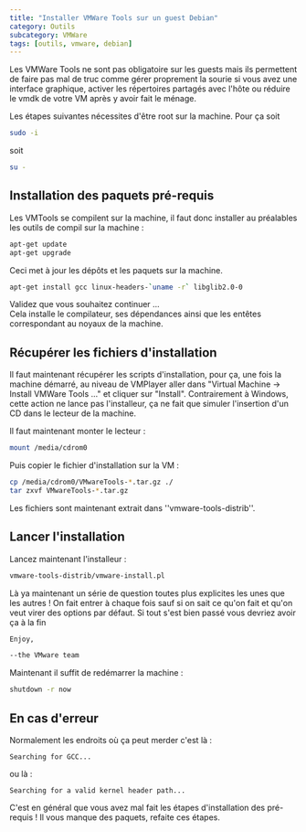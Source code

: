 ```yaml
---
title: "Installer VMWare Tools sur un guest Debian"
category: Outils
subcategory: VMWare
tags: [outils, vmware, debian]
---
```

Les VMWare Tools ne sont pas obligatoire sur les guests mais ils permettent de faire pas mal de truc comme gérer proprement la sourie si vous avez une
interface graphique, activer les répertoires partagés avec l'hôte ou réduire le vmdk de votre VM après y avoir fait le ménage.

Les étapes suivantes nécessites d'être root sur la machine. Pour ça soit

``` sh
sudo -i
```

soit
``` sh
su -
```

## Installation des paquets pré-requis
Les VMTools se compilent sur la machine, il faut donc installer au préalables les outils de compil sur la machine :

``` sh
apt-get update
apt-get upgrade
```

Ceci met à jour les dépôts et les paquets sur la machine.
``` sh
apt-get install gcc linux-headers-`uname -r` libglib2.0-0
```

Validez que vous souhaitez continuer ...<br/>
Cela installe le compilateur, ses dépendances ainsi que les entêtes correspondant au noyaux de la machine.

## Récupérer les fichiers d'installation
Il faut maintenant récupérer les scripts d'installation, pour ça, une fois la machine démarré, au niveau de VMPlayer aller dans
"Virtual Machine -> Install VMWare Tools ..." et cliquer sur "Install". Contrairement à Windows, cette action ne lance pas l'installeur,
ça ne fait que simuler l'insertion d'un CD dans le lecteur de la machine.

Il faut maintenant monter le lecteur :
``` sh
mount /media/cdrom0
```

Puis copier le fichier d'installation sur la VM :
``` sh
cp /media/cdrom0/VMwareTools-*.tar.gz ./
tar zxvf VMwareTools-*.tar.gz
```

Les fichiers sont maintenant extrait dans ''vmware-tools-distrib''.

## Lancer l'installation
Lancez maintenant l'installeur :
``` sh
vmware-tools-distrib/vmware-install.pl
```

Là ya maintenant un série de question toutes plus explicites les unes que les autres ! On fait entrer à chaque fois sauf si on sait ce qu'on fait et
qu'on veut virer des options par défaut. Si tout s'est bien passé vous devriez avoir ça à la fin
``` sh
Enjoy,

--the VMware team
```

Maintenant il suffit de redémarrer la machine :
``` sh
shutdown -r now
```

## En cas d'erreur
Normalement les endroits où ça peut merder c'est là :
``` 
Searching for GCC...
```

ou là :
``` 
Searching for a valid kernel header path...
```

C'est en général que vous avez mal fait les étapes d'installation des pré-requis ! Il vous manque des paquets, refaite ces étapes.
